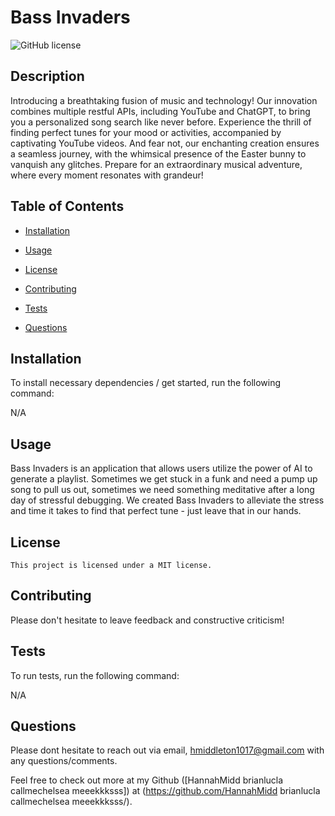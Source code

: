 # Bass Invaders
  ![GitHub license](https://img.shields.io/badge/license-MIT-blue.svg)
  
  ## Description
  
  Introducing a breathtaking fusion of music and technology! Our innovation combines multiple restful APIs, including YouTube and ChatGPT, to bring you a personalized song search like never before. Experience the thrill of finding perfect tunes for your mood or activities, accompanied by captivating YouTube videos. And fear not, our enchanting creation ensures a seamless journey, with the whimsical presence of the Easter bunny to vanquish any glitches. Prepare for an extraordinary musical adventure, where every moment resonates with grandeur!

## Table of Contents 

* [Installation](#installation)

* [Usage](#usage)

* [License](#license)

* [Contributing](#Contributions)

* [Tests](#test)

* [Questions](#questions)

## Installation

To install necessary dependencies / get started, run the following command:


N/A


## Usage

Bass Invaders is an application that allows users utilize the power of AI to generate a playlist. Sometimes we get stuck in a funk and need a pump up song to pull us out, sometimes we need something meditative after a long day of stressful debugging. We created Bass Invaders to alleviate the stress and time it takes to find that perfect tune - just leave that in our hands.

## License

    This project is licensed under a MIT license.
  
## Contributing

Please don't hesitate to leave feedback and constructive criticism! 

## Tests

To run tests, run the following command:


N/A


## Questions

Please dont hesitate to reach out via email, hmiddleton1017@gmail.com with any questions/comments.

Feel free to check out more at my Github ([HannahMidd brianlucla callmechelsea meeekkksss]) at 
(https://github.com/HannahMidd brianlucla callmechelsea meeekkksss/).

